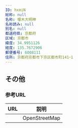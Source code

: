 ```yaml
---
ID: hxmiN
総称: null
名称: 榎木大明神
名称読み: null
別名: null
都道府県: 京都府
区域: 京都市
緯度: 34.9951126
経度: 135.7672906
郵便番号: 6008111
住所: 京都府京都市下京区都市町141ｰ1
---
```


## その他

### 参考URL

| URL | 説明          |
| --- | ------------- |
|     | OpenStreetMap |
